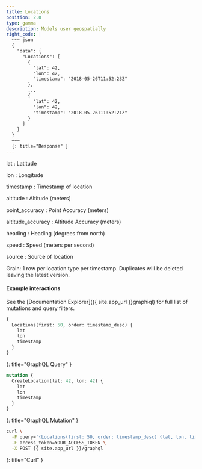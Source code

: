 ```yaml
---
title: Locations
position: 2.0
type: gamma
description: Models user geospatially
right_code: |
  ~~~ json
  {
    "data": {
      "Locations": [
        {
          "lat": 42,
          "lon": 42,
          "timestamp": "2018-05-26T11:52:23Z"
        },
        ...
        {
          "lat": 42,
          "lon": 42,
          "timestamp": "2018-05-26T11:52:21Z"
        }
      ]
    }
  }
  ~~~
  {: title="Response" }
---
```


lat
: Latitude

lon
: Longitude

timestamp
: Timestamp of location

altitude
: Altitude (meters)

point_accuracy
: Point Accuracy (meters)

altitude_accuracy
: Altitude Accuracy (meters)

heading
: Heading (degrees from north)

speed
: Speed (meters per second)

source
: Source of location

Grain: 1 row per location type per timestamp. Duplicates will be deleted leaving the latest version.

#### Example interactions

See the [Documentation Explorer]({{ site.app_url }}graphiql) for full list of mutations and query filters.

~~~ graphql
{
  Locations(first: 50, order: timestamp_desc) {
    lat
    lon
    timestamp
  }
}

~~~
{: title="GraphQL Query" }

~~~ graphql
mutation {
  CreateLocation(lat: 42, lon: 42) {
    lat
    lon
    timestamp
  }
}
~~~
{: title="GraphQL Mutation" }

~~~ bash
curl \
  -F query='{Locations(first: 50, order: timestamp_desc) {lat, lon, timestamp}}' \
  -F access_token=YOUR_ACCESS_TOKEN \
  -X POST {{ site.app_url }}/graphql
~~~
{: title="Curl" }

